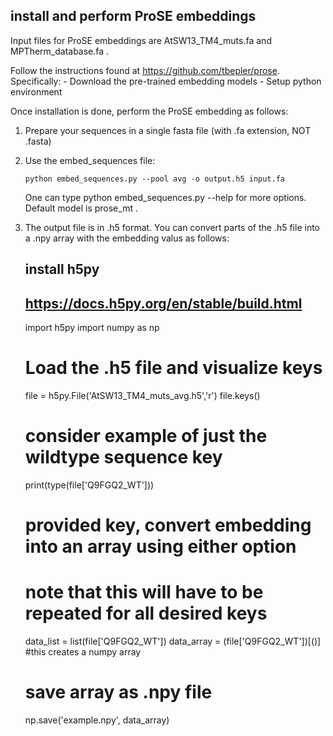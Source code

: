 ## install and perform ProSE embeddings

Input files for ProSE embeddings are AtSW13_TM4_muts.fa and MPTherm_database.fa .

Follow the instructions found at https://github.com/tbepler/prose.
Specifically:
	- Download the pre-trained embedding models
	- Setup python environment

Once installation is done, perform the ProSE embedding as follows:

1. Prepare your sequences in a single fasta file (with .fa extension, NOT .fasta)
2. Use the embed_sequences file:

	`python embed_sequences.py --pool avg -o output.h5 input.fa`

   One can type python embed_sequences.py --help for more options. Default model is prose_mt .

3. The output file is in .h5 format. You can convert parts of the .h5 file into a .npy array 
with the embedding valus as follows:

	## install h5py
	## https://docs.h5py.org/en/stable/build.html
	import h5py
	import numpy as np
	
	# Load the .h5 file and visualize keys
	file = h5py.File('AtSW13_TM4_muts_avg.h5','r')
	file.keys()

	# consider example of just the wildtype sequence key
	print(type(file['Q9FGQ2_WT']))

	# provided key, convert embedding into an array using either option
	# note that this will have to be repeated for all desired keys
	data_list = list(file['Q9FGQ2_WT'])
	data_array = (file['Q9FGQ2_WT'])[()] #this creates a numpy array

	# save array as .npy file
	np.save('example.npy', data_array)
